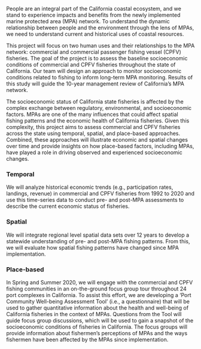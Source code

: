 People are an integral part of the California coastal ecosystem, and we stand to experience impacts and benefits from the newly implemented marine protected area (MPA) network. To understand the dynamic relationship between people and the environment through the lens of MPAs, we need to understand current and historical uses of coastal resources.

This project will focus on two human uses and their relationships to the MPA network: commercial and commercial passenger fishing vessel (CPFV) fisheries. The goal of the project is to assess the baseline socioeconomic conditions of commercial and CPFV fisheries throughout the state of California. Our team will design an approach to monitor socioeconomic conditions related to fishing to inform long-term MPA monitoring. Results of this study will guide the 10-year management review of California’s MPA network.

The socioeconomic status of California state fisheries is affected by the complex exchange between regulatory, environmental, and socioeconomic factors. MPAs are one of the many influences that could affect spatial fishing patterns and the economic health of California fisheries. Given this complexity, this project aims to assess commercial and CPFV fisheries across the state using temporal, spatial, and place-based approaches. Combined, these approaches will illustrate economic and spatial changes over time and provide insights on how place-based factors, including MPAs, have played a role in driving observed and experienced socioeconomic changes.

### Temporal  

We will analyze historical economic trends (e.g., participation rates, landings, revenue) in commercial and CPFV fisheries from 1992 to 2020 and use this time-series data to conduct pre- and post-MPA assessments to describe the current economic status of fisheries.

### Spatial

We will integrate regional level spatial data sets over 12 years to develop a statewide understanding of pre- and post-MPA fishing patterns. From this, we will evaluate how spatial fishing patterns have changed since MPA implementation.

### Place-based

In Spring and Summer 2020, we will engage with the commercial and CPFV fishing communities in an on-the-ground focus group tour throughout 24 port complexes in California. To assist this effort, we are developing a ‘Port Community Well-being Assessment Tool’ (i.e., a questionnaire) that will be used to gather quantitative information about the health and well-being of California fisheries in the context of MPAs. Questions from the Tool will guide focus group discussions, which will be used to gain a snapshot of the socioeconomic conditions of fisheries in California. The focus groups will provide information about fishermen’s perceptions of MPAs and the ways fishermen have been affected by the MPAs since implementation.
